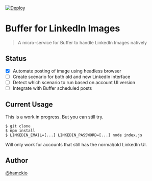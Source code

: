 [![Deploy](https://www.herokucdn.com/deploy/button.svg)](https://heroku.com/deploy)

# Buffer for LinkedIn Images

> A micro-service for Buffer to handle LinkedIn Images natively

## Status

- [x] Automate posting of image using headless browser
- [ ] Create scenario for both old and new LinkedIn interface
- [ ] Detect which scenario to run based on account UI version
- [ ] Integrate with Buffer scheduled posts

## Current Usage

This is a work in progress. But you can still try.

    $ git clone
    $ npm install
    $ LINKEDIN_EMAIL=[...] LINKEDIN_PASSWORD=[...] node index.js
    
Will only work for accounts that still has the normal/old LinkedIn UI.

## Author
[@hamckio](https://twitter.com/hamckio)

